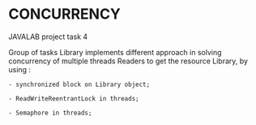 CONCURRENCY
===========

JAVALAB project task 4

Group of tasks Library implements different approach
in solving concurrency of multiple threads Readers
to get the resource Library, by using :

	- synchronized block on Library object;
	
	- ReadWriteReentrantLock in threads;
	
	- Semaphore in threads;
	

